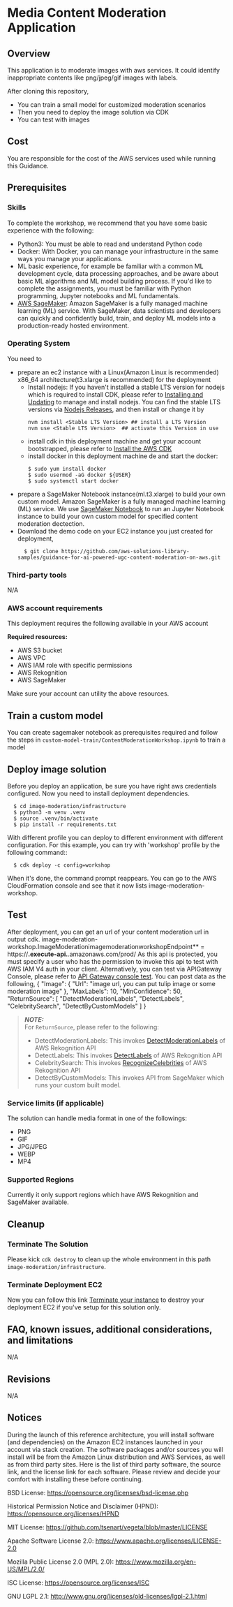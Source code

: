 
# Media Content Moderation Application

## Overview
This application is to moderate images with aws services. It could identify inappropriate contents like png/jpeg/gif images with labels.

After cloning this repository,

* You can train a small model for customized moderation scenarios
* Then you need to deploy the image solution via CDK
* You can test with images

## Cost

You are responsible for the cost of the AWS services used while running this Guidance. 

## Prerequisites
### Skills
To complete the workshop, we recommend that you have some basic experience with the following:
- Python3: You must be able to read and understand Python code 
- Docker: With Docker, you can manage your infrastructure in the same ways you manage your applications. 
- ML basic experience, for example be familiar with a common ML development cycle, data processing approaches, and be aware about basic ML algorithms and ML model building process. If you'd like to complete the assignments, you must be familiar with Python programming, Jupyter notebooks and ML fundamentals.
- [AWS SageMaker](https://docs.aws.amazon.com/sagemaker/latest/dg/whatis.html): Amazon SageMaker is a fully managed machine learning (ML) service. With SageMaker, data scientists and developers can quickly and confidently build, train, and deploy ML models into a production-ready hosted environment. 

### Operating System
You need to
* prepare an ec2 instance with a Linux(Amazon Linux is recommended) x86_64 architecture(t3.xlarge is recommended) for the deployment
  * Install nodejs: If you haven't installed a stable LTS version for nodejs which is required to install CDK, please refer to [Installing and Updating](https://github.com/nvm-sh/nvm#installing-and-updating) to manage and install nodejs. You can find the stable LTS versions via [Nodejs Releases](https://nodejs.org/en/about/previous-releases), and then install or change it by
    ```shell
    nvm install <Stable LTS Version> ## install a LTS Version
    nvm use <Stable LTS Version>  ## activate this Version in use
    ```
  * install cdk in this deployment machine and get your account bootstrapped, please refer to [Install the AWS CDK](https://docs.aws.amazon.com/cdk/v2/guide/getting_started.html#getting_started_install)
  * install docker in this deployment machine de and start the docker: 
    ```shell
    $ sudo yum install docker
    $ sudo usermod -aG docker ${USER} 
    $ sudo systemctl start docker
    ```
* prepare a SageMaker Notebook instance(ml.t3.xlarge) to build your own custom model. Amazon SageMaker is a fully managed machine learning (ML) service. We use [SageMaker Notebook](https://docs.aws.amazon.com/sagemaker/latest/dg/nbi.html) to run an Jupyter Notebook instance to build your own custom model for specified content moderation dectection.
* Download the demo code on your EC2 instance you just created for deployment, 
  ```shell
    $ git clone https://github.com/aws-solutions-library-samples/guidance-for-ai-powered-ugc-content-moderation-on-aws.git
  ```

### Third-party tools
N/A

### AWS account requirements

This deployment requires the following available in your AWS account

**Required resources:**
- AWS S3 bucket
- AWS VPC
- AWS IAM role with specific permissions
- AWS Rekognition
- AWS SageMaker

Make sure your account can utility the above resources.

## Train a custom model
You can create sagemaker notebook as prerequisites required and follow the steps in `custom-model-train/ContentModerationWorkshop.ipynb` to train a model

## Deploy image solution
Before you deploy an application, be sure you have right aws credentials configured.
Now you need to install deployment dependencies.
```shell
  $ cd image-moderation/infrastructure
  $ python3 -m venv .venv
  $ source .venv/bin/activate
  $ pip install -r requirements.txt
```

With different profile you can deploy to different environment with different configuration.
For this example, you can try with 'workshop' profile by the following command::
```
  $ cdk deploy -c config=workshop
```

When it's done, the command prompt reappears. You can go to the AWS CloudFormation console and see that it now lists image-moderation-workshop.

## Test

After deployment, you can get an url of your content moderation url in output cdk.
image-moderation-workshop.ImageModerationimagemoderationworkshopEndpoint** = https://**.execute-api.**.amazonaws.com/prod/
As this api is protected, you must specify a user who has the permission to invoke this api to test with AWS IAM V4 auth in your client. Alternatively, you can test via APIGateway Console, please refer to [API Gateway console test](https://docs.aws.amazon.com/apigateway/latest/developerguide/how-to-test-method.html). 
You can post data as the following,
    {
      "Image": {
        "Url": "image url, you can put tulip image or some moderation image"
      },
      "MaxLabels": 10,
      "MinConfidence": 50,
      "ReturnSource": [
        "DetectModerationLabels",
        "DetectLabels",
        "CelebritySearch",
        "DetectByCustomModels"
      ]
    }

> **_NOTE:_**  
> For `ReturnSource`, please refer to the following:
> * DetectModerationLabels: This invokes [DetectModerationLabels](https://docs.aws.amazon.com/rekognition/latest/APIReference/API_DetectModerationLabels.html) of AWS Rekognition API
> * DetectLabels: This invokes [DetectLabels](https://docs.aws.amazon.com/rekognition/latest/APIReference/API_DetectLabels.html) of AWS Rekognition API
> * CelebritySearch: This invokes [RecognizeCelebrities](https://docs.aws.amazon.com/rekognition/latest/APIReference/API_RecognizeCelebrities.html) of AWS Rekognition API
> * DetectByCustomModels: This invokes API from SageMaker which runs your custom built model.

### Service limits  (if applicable)

The solution can handle media format in one of the followings:
* PNG
* GIF
* JPG/JPEG
* WEBP
* MP4

### Supported Regions

Currently it only support regions which have AWS Rekognition and SageMaker available.

## Cleanup
### Terminate The Solution
Please kick `cdk destroy` to clean up the whole environment in this path `image-moderation/infrastructure`.

### Terminate Deployment EC2
Now you can follow this link [Terminate your instance](https://docs.aws.amazon.com/AWSEC2/latest/UserGuide/terminating-instances.html) to destroy your deployment EC2 if you've setup for this solution only.

## FAQ, known issues, additional considerations, and limitations
N/A

## Revisions
N/A

## Notices
During the launch of this reference architecture,
you will install software (and dependencies) on the Amazon EC2 instances launched
in your account via stack creation.
The software packages and/or sources you will install
will be from the Amazon Linux distribution and AWS Services, as well as from third party sites.
Here is the list of third party software, the source link,
and the license link for each software.
Please review and decide your comfort with installing these before continuing.

BSD License: https://opensource.org/licenses/bsd-license.php

Historical Permission Notice and Disclaimer (HPND): https://opensource.org/licenses/HPND

MIT License: https://github.com/tsenart/vegeta/blob/master/LICENSE

Apache Software License 2.0: https://www.apache.org/licenses/LICENSE-2.0

Mozilla Public License 2.0 (MPL 2.0): https://www.mozilla.org/en-US/MPL/2.0/

ISC License: https://opensource.org/licenses/ISC

GNU LGPL 2.1: http://www.gnu.org/licenses/old-licenses/lgpl-2.1.html

